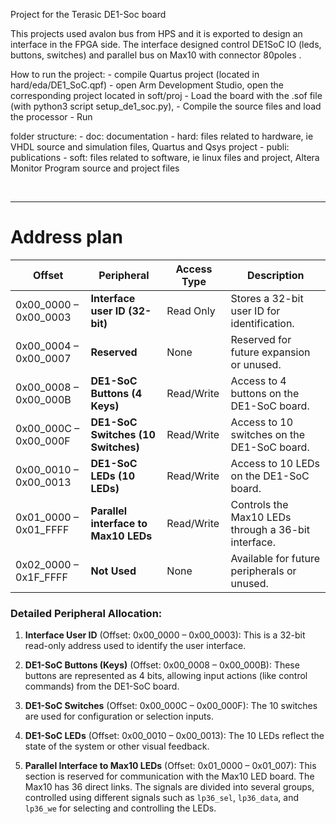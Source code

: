 Project for the Terasic DE1-Soc board

This projects used avalon bus from HPS and it is exported to design an interface in the FPGA side. 
The interface designed control DE1SoC IO (leds, buttons, switches) and parallel bus on Max10 with connector 80poles .


How to run the project:
    - compile Quartus project (located in hard/eda/DE1_SoC.qpf)
    - open Arm Development Studio, open the corresponding project located in soft/proj
    - Load the board with the .sof file (with python3 script setup_de1_soc.py), 
    - Compile the source files and load the processor
    - Run


folder structure:
    - doc: documentation
    - hard: files related to hardware, ie VHDL source and simulation files, Quartus and Qsys project
    - publi: publications
    - soft: files related to software, ie linux files and project, Altera Monitor Program source and project files

<br>

---

# Address plan

| **Offset**            | **Peripheral**                         | **Access Type** | **Description**                               |
|-----------------------|----------------------------------------|-----------------|-----------------------------------------------|
| 0x00_0000 – 0x00_0003 | **Interface user ID (32-bit)**          | Read Only       | Stores a 32-bit user ID for identification.   |
| 0x00_0004 – 0x00_0007 | **Reserved**                           | None            | Reserved for future expansion or unused.      |
| 0x00_0008 – 0x00_000B | **DE1-SoC Buttons (4 Keys)**           | Read/Write      | Access to 4 buttons on the DE1-SoC board.     |
| 0x00_000C – 0x00_000F | **DE1-SoC Switches (10 Switches)**     | Read/Write      | Access to 10 switches on the DE1-SoC board.   |
| 0x00_0010 – 0x00_0013 | **DE1-SoC LEDs (10 LEDs)**             | Read/Write      | Access to 10 LEDs on the DE1-SoC board.       |
| 0x01_0000 – 0x01_FFFF | **Parallel interface to Max10 LEDs**   | Read/Write      | Controls the Max10 LEDs through a 36-bit interface. |
| 0x02_0000 – 0x1F_FFFF | **Not Used**                           | None            | Available for future peripherals or unused.   |

### Detailed Peripheral Allocation:

1. **Interface User ID** (Offset: 0x00_0000 – 0x00_0003): This is a 32-bit read-only address used to identify the user interface.

2. **DE1-SoC Buttons (Keys)** (Offset: 0x00_0008 – 0x00_000B): These buttons are represented as 4 bits, allowing input actions (like control commands) from the DE1-SoC board.

3. **DE1-SoC Switches** (Offset: 0x00_000C – 0x00_000F): The 10 switches are used for configuration or selection inputs.

4. **DE1-SoC LEDs** (Offset: 0x00_0010 – 0x00_0013): The 10 LEDs reflect the state of the system or other visual feedback.

5. **Parallel Interface to Max10 LEDs** (Offset: 0x01_0000 – 0x01_007): This section is reserved for communication with the Max10 LED board. The Max10 has 36 direct links. The signals are divided into several groups, controlled using different signals such as `lp36_sel`, `lp36_data`, and `lp36_we` for selecting and controlling the LEDs.